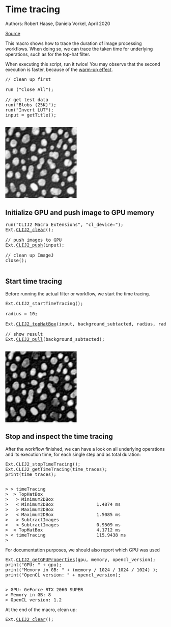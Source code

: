 

# Time tracing
Authors: Robert Haase, Daniela Vorkel, April 2020

[Source](https://github.com/clij/clij2-docs/tree/master/src/main/macro/time_tracing.ijm)

This macro shows how to trace the duration of image processing workflows. 
When doing so, we can trace the taken time for underlying operations, such
as for the top-hat filter.

When executing this script, run it twice! 
You may observe that the second execution is faster, because of the 
[warm-up effect](https://stackoverflow.com/questions/36198278/why-does-the-jvm-require-warmup).

<pre class="highlight">
// clean up first

run ("Close All");

// get test data
run("Blobs (25K)");
run("Invert LUT");
input = getTitle();

</pre>
<a href="image_1588708137544.png"><img src="image_1588708137544.png" width="224" alt="blobs.gif"/></a>

## Initialize GPU and push image to GPU memory

<pre class="highlight">
run("CLIJ2 Macro Extensions", "cl_device=");
Ext.<a href="https://clij.github.io/clij2-docs/reference_clear">CLIJ2_clear</a>();

// push images to GPU
Ext.<a href="https://clij.github.io/clij2-docs/reference_push">CLIJ2_push</a>(input);

// clean up ImageJ
close();

</pre>

## Start time tracing
Before running the actual filter or workflow, we start the time tracing.

<pre class="highlight">
Ext.CLIJ2_startTimeTracing();

radius = 10;

Ext.<a href="https://clij.github.io/clij2-docs/reference_topHatBox">CLIJ2_topHatBox</a>(input, background_subtacted, radius, radius, 0);

// show result
Ext.<a href="https://clij.github.io/clij2-docs/reference_pull">CLIJ2_pull</a>(background_subtacted);

</pre>
<a href="image_1588708137684.png"><img src="image_1588708137684.png" width="224" alt="CLIJ2_topHatBox_result2"/></a>

## Stop and inspect the time tracing
After the workflow finished, we can have a look on all underlying operations and its execution time,
for each single step and as total duration:

<pre class="highlight">
Ext.CLIJ2_stopTimeTracing();
Ext.CLIJ2_getTimeTracing(time_traces);
print(time_traces);

</pre>
<pre>
> > timeTracing
>  > TopHatBox
>   > Minimum2DBox
>   < Minimum2DBox                1.4874 ms
>   > Maximum2DBox
>   < Maximum2DBox                1.5085 ms
>   > SubtractImages
>   < SubtractImages              0.9509 ms
>  < TopHatBox                    4.1712 ms
> < timeTracing                   115.9438 ms
>  
</pre>

For documentation purposes, we should also report which GPU was used

<pre class="highlight">
Ext.<a href="https://clij.github.io/clij2-docs/reference_getGPUProperties">CLIJ2_getGPUProperties</a>(gpu, memory, opencl_version);
print("GPU: " + gpu);
print("Memory in GB: " + (memory / 1024 / 1024 / 1024) );
print("OpenCL version: " + opencl_version);

</pre>
<pre>
> GPU: GeForce RTX 2060 SUPER
> Memory in GB: 8
> OpenCL version: 1.2
</pre>

At the end of the macro, clean up:

<pre class="highlight">
Ext.<a href="https://clij.github.io/clij2-docs/reference_clear">CLIJ2_clear</a>();
</pre>





